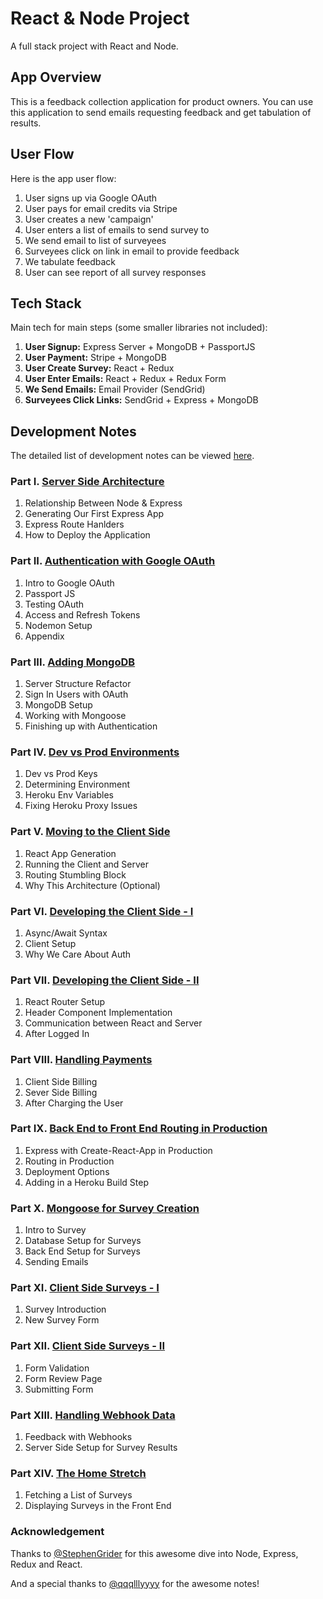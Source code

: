 # React & Node Project

A full stack project with React and Node.

## App Overview

This is a feedback collection application for product owners. You can use this application to send emails requesting feedback and get tabulation of results.

## User Flow

Here is the app user flow:

1. User signs up via Google OAuth
2. User pays for email credits via Stripe
3. User creates a new 'campaign'
4. User enters a list of emails to send survey to
5. We send email to list of surveyees
6. Surveyees click on link in email to provide feedback
7. We tabulate feedback
8. User can see report of all survey responses

## Tech Stack

Main tech for main steps (some smaller libraries not included):

1. **User Signup:** Express Server + MongoDB + PassportJS
2. **User Payment:** Stripe + MongoDB
3. **User Create Survey:** React + Redux
4. **User Enter Emails:** React + Redux + Redux Form
5. **We Send Emails:** Email Provider (SendGrid)
6. **Surveyees Click Links:** SendGrid + Express + MongoDB

## Development Notes

The detailed list of development notes can be viewed [here](./notes).

### Part I. [Server Side Architecture](./notes/01-server-side-architecture.md)

1. Relationship Between Node & Express
2. Generating Our First Express App
3. Express Route Hanlders
4. How to Deploy the Application

### Part II. [Authentication with Google OAuth](notes/02-authentication-with-google-oauth.md)

1. Intro to Google OAuth
2. Passport JS
3. Testing OAuth
4. Access and Refresh Tokens
5. Nodemon Setup
6. Appendix

### Part III. [Adding MongoDB](notes/03-adding-mongodb.md)

1. Server Structure Refactor
2. Sign In Users with OAuth
3. MongoDB Setup
4. Working with Mongoose
5. Finishing up with Authentication

### Part IV. [Dev vs Prod Environments](notes/04-dev-vs-prod-environments.md)

1. Dev vs Prod Keys
2. Determining Environment
3. Heroku Env Variables
4. Fixing Heroku Proxy Issues

### Part V. [Moving to the Client Side](notes/05-moving-to-the-client-side.md)

1. React App Generation
2. Running the Client and Server
3. Routing Stumbling Block
4. Why This Architecture (Optional)

### Part VI. [Developing the Client Side - I](notes/06-developing-to-the-client-side-i.md)

1. Async/Await Syntax
2. Client Setup
3. Why We Care About Auth

### Part VII. [Developing the Client Side - II](notes/07-developing-to-the-client-side-ii.md)

1. React Router Setup
2. Header Component Implementation
3. Communication between React and Server
4. After Logged In

### Part VIII. [Handling Payments](notes/08-handling-payments.md)

1. Client Side Billing
2. Sever Side Billing
3. After Charging the User

### Part IX. [Back End to Front End Routing in Production](notes/09-back-end-to-front-end-routing-in-production.md)

1. Express with Create-React-App in Production
2. Routing in Production
3. Deployment Options
4. Adding in a Heroku Build Step

### Part X. [Mongoose for Survey Creation](notes/10-mongoose-for-survey-creation.md)

1. Intro to Survey
2. Database Setup for Surveys
3. Back End Setup for Surveys
4. Sending Emails

### Part XI. [Client Side Surveys - I](notes/11-client-side-surveys-i.md)

1. Survey Introduction
2. New Survey Form

### Part XII. [Client Side Surveys - II](notes/12-client-side-surveys-ii.md)

1. Form Validation
2. Form Review Page
3. Submitting Form

### Part XIII. [Handling Webhook Data](notes/13-handling-webhook-data.md)

1. Feedback with Webhooks
2. Server Side Setup for Survey Results

### Part XIV. [The Home Stretch](notes/14-the-home-stretch.md)

1. Fetching a List of Surveys
2. Displaying Surveys in the Front End

### Acknowledgement

Thanks to [@StephenGrider](https://github.com/StephenGrider) for this awesome dive into Node, Express, Redux and React.

And a special thanks to [@qqqlllyyyy](https://github.com/qqqlllyyyy) for the awesome notes!
